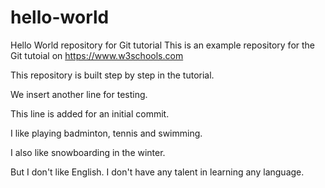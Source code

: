 # hello-world
Hello World repository for Git tutorial
This is an example repository for the Git tutoial on https://www.w3schools.com

This repository is built step by step in the tutorial.

We insert another line for testing.

This line is added for an initial commit.

I like playing badminton, tennis and swimming.

I also like snowboarding in the winter.

But I don't like English. I don't have any talent in learning any language.

